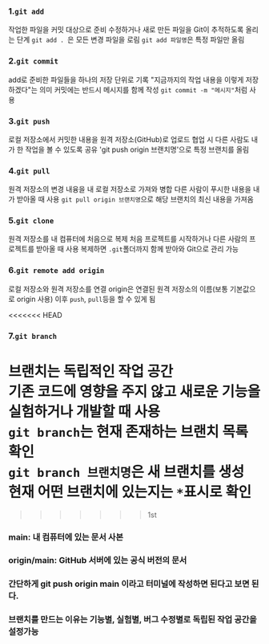 ### 1.`git add`
작업한 파일을 커밋 대상으로 준비
수정하거나 새로 만든 파일을 Git이 추적하도록 올리는 단계
`git add . `은 모든 변경 파일을 로림
`git add 파일명`은 특정 파일만 올림
### 2.`git commit`
add로 준비한 파일들을 하나의 저장 단위로 기록
"지금까지의 작업 내용을 이렇게 저장하겠다"는 의미
커밋에는 반드시 메시지를 함께 작성
`git commit -m "메시지"`처럼 사용

### 3.`git push`
로컬 저장소에서 커밋한 내용을 원격 저장소(GitHub)로 업로드
협업 시 다른 사람도 내가 한 작업을 볼 수 있도록 공유
'git push origin 브랜치명'으로 특정 브랜치를 올림

### 4.`git pull`
원격 저장소의 변경 내융을 내 로컬 저장소로 가져와 병합
다른 사람이 푸시한 내용을 내가 받아올 때 사용
`git pull origin 브랜치명`으로 해당 브랜치의 최신 내용을 가져옴

### 5.`git clone`
원격 저장소를 내 컴퓨터에 처음으로 복제
처음 프로젝트를 시작하거나 다른 사람의 프로젝트를 받아올 때 사용
복제하면 `.git`폴더까지 함께 받아와 Git으로 관리 가능

### 6.`git remote add origin`
로컬 저장소와 원격 저장소를 연결
origin은 연결된 원격 저장소의 이름(보통 기본값으로 origin 사용)
이후 `push`, `pull`등을 할 수 있게 됨

<<<<<<< HEAD
### 7.`git branch`
브랜치는 독립적인 작업 공간<br>기존 코드에 영향을 주지 않고 새로운 기능을 실험하거나 개발할 때 사용<br>  `git branch`는 현재 존재하는 브랜치 목록 확인<br>`git branch 브랜치명`은 새 브랜치를 생성<br>
현재 어떤 브랜치에 있는지는 `*`표시로 확인
=======
>>>>>>> 1st

### main: 내 컴퓨터에 있는 문서 사본
### origin/main: GitHub 서버에 있는 공식 버전의 문서
### 간단하게 git push origin main 이라고 터미널에 작성하면 된다고 보면 된다. 
### 브랜치를 만드는 이유는 기능별, 실험별, 버그 수정별로 독립된 작업 공간을 설정가능
